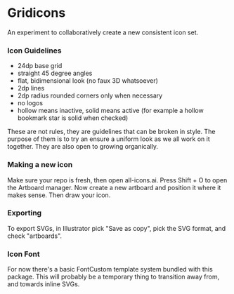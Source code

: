 Gridicons
=========

An experiment to collaboratively create a new consistent icon set. 

### Icon Guidelines

- 24dp base grid
- straight 45 degree angles
- flat, bidimensional look (no faux 3D whatsoever)
- 2dp lines
- 2dp radius rounded corners only when necessary
- no logos
- hollow means inactive, solid means active (for example a hollow bookmark star is solid when checked)

These are not rules, they are guidelines that can be broken in style. The purpose of them is to try an ensure a uniform look as we all work on it together. They are also open to growing organically.

### Making a new icon

Make sure your repo is fresh, then open all-icons.ai. Press Shift + O to open the Artboard manager. Now create a new artboard and position it where it makes sense. Then draw your icon. 

### Exporting

To export SVGs, in Illustrator pick "Save as copy", pick the SVG format, and check "artboards".

### Icon Font

For now there's a basic FontCustom template system bundled with this package. This will probably be a temporary thing to transition away from, and towards inline SVGs.